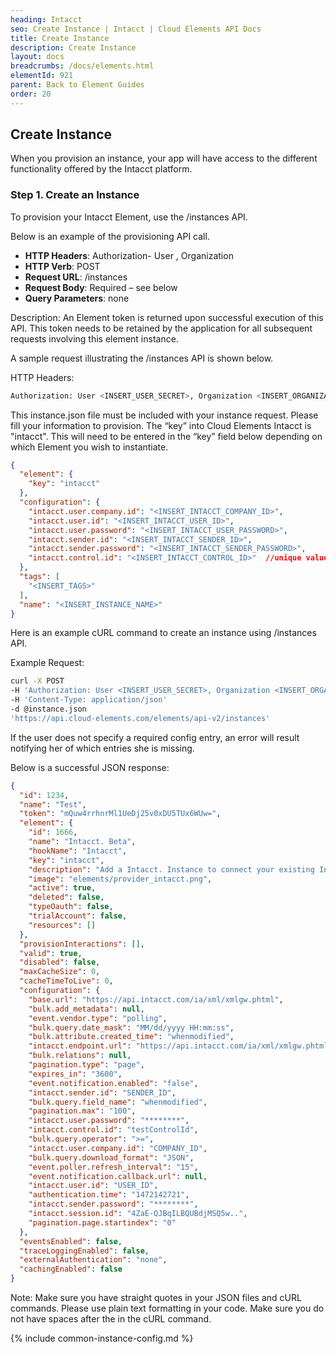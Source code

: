 ```yaml
---
heading: Intacct
seo: Create Instance | Intacct | Cloud Elements API Docs
title: Create Instance
description: Create Instance
layout: docs
breadcrumbs: /docs/elements.html
elementId: 921
parent: Back to Element Guides
order: 20
---
```


## Create Instance

When you provision an instance, your app will have access to the different functionality offered by the Intacct platform.

### Step 1. Create an Instance

To provision your Intacct Element, use the /instances API.

Below is an example of the provisioning API call.

* __HTTP Headers__: Authorization- User <user secret>, Organization <organization secret>
* __HTTP Verb__: POST
* __Request URL__: /instances
* __Request Body__: Required – see below
* __Query Parameters__: none

Description: An Element token is returned upon successful execution of this API. This token needs to be retained by the application for all subsequent requests involving this element instance.

A sample request illustrating the /instances API is shown below.

HTTP Headers:

```bash
Authorization: User <INSERT_USER_SECRET>, Organization <INSERT_ORGANIZATION_SECRET>

```
This instance.json file must be included with your instance request.  Please fill your information to provision.  The “key” into Cloud Elements Intacct is "intacct".  This will need to be entered in the “key” field below depending on which Element you wish to instantiate.

```JSON
{
  "element": {
    "key": "intacct"
  },
  "configuration": {
	"intacct.user.company.id": "<INSERT_INTACCT_COMPANY_ID>",
	"intacct.user.id": "<INSERT_INTACCT_USER_ID>",
	"intacct.user.password": "<INSERT_INTACCT_USER_PASSWORD>",
	"intacct.sender.id": "<INSERT_INTACCT_SENDER_ID>",
	"intacct.sender.password": "<INSERT_INTACCT_SENDER_PASSWORD>",
	"intacct.control.id": "<INSERT_INTACCT_CONTROL_ID>"  //unique value like myTestId
  },
  "tags": [
    "<INSERT_TAGS>"
  ],
  "name": "<INSERT_INSTANCE_NAME>"
}
```

Here is an example cURL command to create an instance using /instances API.

Example Request:

```bash
curl -X POST
-H 'Authorization: User <INSERT_USER_SECRET>, Organization <INSERT_ORGANIZATION_SECRET>'
-H 'Content-Type: application/json'
-d @instance.json
'https://api.cloud-elements.com/elements/api-v2/instances'
```

If the user does not specify a required config entry, an error will result notifying her of which entries she is missing.

Below is a successful JSON response:

```JSON
{
  "id": 1234,
  "name": "Test",
  "token": "mQuw4rrhnrMl1UeDj25v0xDU5TUx6WUw=",
  "element": {
    "id": 1666,
    "name": "Intacct. Beta",
    "hookName": "Intacct",
    "key": "intacct",
    "description": "Add a Intacct. Instance to connect your existing Intacct. account to the Finance Hub, allowing you to manage customers, employees, invoices, purchase orders, etc. across multiple Finance Elements. You will need your Intacct. account information to add an instance.",
    "image": "elements/provider_intacct.png",
    "active": true,
    "deleted": false,
    "typeOauth": false,
    "trialAccount": false,
    "resources": []
  },
  "provisionInteractions": [],
  "valid": true,
  "disabled": false,
  "maxCacheSize": 0,
  "cacheTimeToLive": 0,
  "configuration": {
    "base.url": "https://api.intacct.com/ia/xml/xmlgw.phtml",
    "bulk.add_metadata": null,
    "event.vendor.type": "polling",
    "bulk.query.date_mask": "MM/dd/yyyy HH:mm:ss",
    "bulk.attribute.created_time": "whenmodified",
    "intacct.endpoint.url": "https://api.intacct.com/ia/xml/xmlgw.phtml",
    "bulk.relations": null,
    "pagination.type": "page",
    "expires_in": "3600",
    "event.notification.enabled": "false",
    "intacct.sender.id": "SENDER_ID",
    "bulk.query.field_name": "whenmodified",
    "pagination.max": "100",
    "intacct.user.password": "********",
    "intacct.control.id": "testControlId",
    "bulk.query.operator": ">=",
    "intacct.user.company.id": "COMPANY_ID",
    "bulk.query.download_format": "JSON",
    "event.poller.refresh_interval": "15",
    "event.notification.callback.url": null,
    "intacct.user.id": "USER_ID",
    "authentication.time": "1472142721",
    "intacct.sender.password": "********",
    "intacct.session.id": "4ZaE-QJBqILBQUBdjMSQ5w..",
    "pagination.page.startindex": "0"
  },
  "eventsEnabled": false,
  "traceLoggingEnabled": false,
  "externalAuthentication": "none",
  "cachingEnabled": false
}
```

Note:  Make sure you have straight quotes in your JSON files and cURL commands.  Please use plain text formatting in your code.  Make sure you do not have spaces after the in the cURL command.

{% include common-instance-config.md %}
